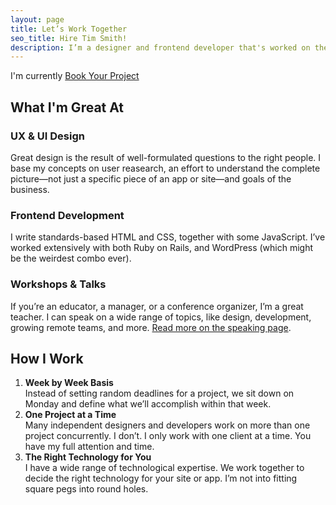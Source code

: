 ```yaml
---
layout: page
title: Let’s Work Together
seo_title: Hire Tim Smith!
description: I’m a designer and frontend developer that's worked on the web for ten years. I design and build small to large sites, in addition to complex and data-rich web applications.
---
```


<link href="//static.cushionapp.com/availability.css" rel="stylesheet">
<script src="//static.cushionapp.com/availability.js" data-user="d2c2e6ca-dbf5-444e-96d6-4ad1a127190a"></script>

<p>I'm currently <span data-availability-badge></span> <a href="mailto:smith@ttimsmith.com?subject=I'd like to hire you!" class="button button--primary m-l-half">Book Your Project</a></p>

## What I'm Great At

### UX & UI Design

Great design is the result of well-formulated questions to the right people. I base my concepts on user reasearch, an effort to understand the complete picture—not just a specific piece of an app or site—and goals of the business.


### Frontend Development

I write standards-based HTML and CSS, together with some JavaScript. I’ve worked extensively with both Ruby on Rails, and WordPress (which might be the weirdest combo ever).

### Workshops & Talks

If you’re an educator, a manager, or a conference organizer, I’m a great teacher. I can speak on a wide range of topics, like design, development, growing remote teams, and more. [Read more on the speaking page](/speaking/).


## How I Work

1. **Week by Week Basis**  
Instead of setting random deadlines for a project, we sit down on Monday and define what we’ll accomplish within that week.
2. **One Project at a Time**  
Many independent designers and developers work on more than one project concurrently. I don’t. I only work with one client at a time. You have my full attention and time.
3. **The Right Technology for You**  
I have a wide range of technological expertise. We work together to decide the right technology for your site or app. I’m not into fitting square pegs into round holes.
